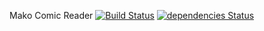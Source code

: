 Mako Comic Reader
[![Build Status](https://travis-ci.org/LordDeimos/Mako.svg?branch=master)](https://travis-ci.org/LordDeimos/Mako)
[![dependencies Status](https://david-dm.org/LordDeimos/Mako/status.png)](https://david-dm.org/LordDeimos/Mako)

